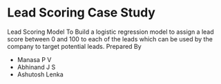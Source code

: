 # Lead Scoring Case Study
Lead Scoring Model
To Build a logistic regression model to assign a lead score between 0 and 100 to each of the leads which can be used by the company to target potential leads.
Prepared By
 - Manasa P V
 - Abhinand J S
 - Ashutosh Lenka
